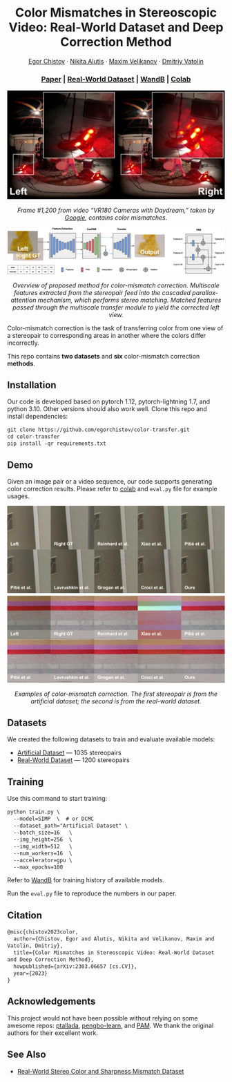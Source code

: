 <h1 align="center">Color Mismatches in Stereoscopic Video: Real-World Dataset and Deep Correction Method</h1>

<p align="center">
    <a href="https://github.com/egorchistov">Egor Chistov</a>
    ·
    <a href="https://github.com/illaitar">Nikita Alutis</a>
    ·
    <a href="https://istina.msu.ru/workers/288185986/">Maxim Velikanov</a>
    ·
    <a href="https://linkedin.com/in/dmitriyvatolin">Dmitriy Vatolin</a>
</p>

<h3 align="center">
    <a href="https://arxiv.org/pdf/2303.06657">Paper</a>
    |
    <a href="https://videoprocessing.ai/datasets/stereo-mismatch.html">Real-World Dataset</a>
    |
    <a href="https://wandb.ai/egorchistov/color-transfer">WandB</a>
    |
    <a href="https://colab.research.google.com/drive/1ETK4KniQwMl_8re-f5-qHc-pF4bIu07t?usp=sharing">Colab</a>
</h3>

<p align="center"><img src="graphics/distortion-example.webp" alt="Color Mismatch Example"></p>
<p align="center"><i>Frame #1,200 from video “VR180 Cameras with Daydream,” taken by <a href="https://www.youtube.com/watch?v=TH MMXinRsA/">Google</a>, contains color mismatches.</i></p>

<p align="center"><img src="graphics/method-architecture.webp" alt="Method Architecture"></p>
<p align="center"><i>Overview of proposed method for color-mismatch correction. Multiscale features extracted from the stereopair feed into the cascaded parallax-attention mechanism, which performs stereo matching. Matched features passed through the multiscale transfer module to yield the corrected left view.</i></p>

Color-mismatch correction is the task of transferring color from one view of a stereopair to corresponding areas in another where the colors differ incorrectly.

This repo contains **two datasets** and **six** color-mismatch correction **methods**.

## Installation

Our code is developed based on pytorch 1.12, pytorch-lightning 1.7, and python 3.10. Other versions should also work well. Clone this repo and install dependencies:

```shell
git clone https://github.com/egorchistov/color-transfer.git
cd color-transfer
pip install -qr requirements.txt
```

## Demo

Given an image pair or a video sequence, our code supports generating color correction results. Please refer to [colab](https://colab.research.google.com/drive/1ETK4KniQwMl_8re-f5-qHc-pF4bIu07t?usp=sharing) and `eval.py` file for example usages.

<p align="center"><img src="graphics/methods-comparison.webp" alt="Color-Mismatch-Correction Methods Comparison"></p>
<p align="center"><i>Examples of color-mismatch correction. The first stereopair is from the artificial dataset; the second is from the real-world dataset.</i></p>

## Datasets

We created the following datasets to train and evaluate available models:

* [Artificial Dataset](https://www.kaggle.com/datasets/egorchistov/dcmc-dataset) — 1035 stereopairs
* [Real-World Dataset](https://videoprocessing.ai/datasets/stereo-mismatch.html) — 1200 stereopairs

## Training

Use this command to start training:

```shell
python train.py \
  --model=SIMP  \  # or DCMC
  --dataset_path="Artificial Dataset" \
  --batch_size=16   \
  --img_height=256  \
  --img_width=512   \
  --num_workers=16  \
  --accelerator=gpu \
  --max_epochs=100
```

Refer to [WandB](http://wandb.ai/egorchistov/color-transfer) for training history of available models.

Run the `eval.py` file to reproduce the numbers in our paper.

## Citation

```
@misc{chistov2023color,
  author={Chistov, Egor and Alutis, Nikita and Velikanov, Maxim and Vatolin, Dmitriy},
  title={Color Mismatches in Stereoscopic Video: Real-World Dataset and Deep Correction Method},
  howpublished={arXiv:2303.06657 [cs.CV]},
  year={2023}
}
```

## Acknowledgements

This project would not have been possible without relying on some awesome repos: [ptallada](https://github.com/ptallada/colour_transfer), [pengbo-learn](https://github.com/pengbo-learn/python-color-transfer), and [PAM](https://github.com/The-Learning-And-Vision-Atelier-LAVA/PAM). We thank the original authors for their excellent work.

## See Also

* [Real-World Stereo Color and Sharpness Mismatch Dataset](https://videoprocessing.ai/datasets/stereo-mismatch.html)
